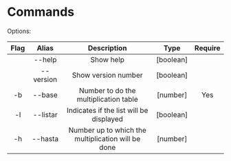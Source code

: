 # Commands

Options:

| Flag |   Alias   |                     Description                    |    Type   | Require |
|:----:|:---------:|:--------------------------------------------------:|:---------:|:-------:|
|      |   --help  |                      Show help                     | [boolean] |         |
|      | --version |                 Show version number                | [boolean] |         |
|  -b  |   --base  |        Number to do the multiplication table       |  [number] |   Yes   |
|  -l  |  --listar |       Indicates if the list will be displayed      | [boolean] |         |
|  -h  |  --hasta  | Number up to which the multiplication will be done |  [number] |         |
